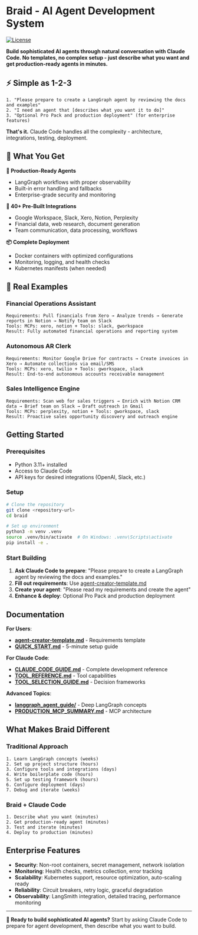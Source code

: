 # Braid - AI Agent Development System

[![License](https://img.shields.io/badge/License-Apache_2.0-blue.svg)](LICENSE)

**Build sophisticated AI agents through natural conversation with Claude Code. No templates, no complex setup - just describe what you want and get production-ready agents in minutes.**

## ⚡ **Simple as 1-2-3**

```
1. "Please prepare to create a LangGraph agent by reviewing the docs and examples"
2. "I need an agent that [describes what you want it to do]"  
3. "Optional Pro Pack and production deployment" (for enterprise features)
```

**That's it.** Claude Code handles all the complexity - architecture, integrations, testing, deployment.

## 🎯 **What You Get**

**🤖 Production-Ready Agents**
- LangGraph workflows with proper observability
- Built-in error handling and fallbacks
- Enterprise-grade security and monitoring

**🔌 40+ Pre-Built Integrations**  
- Google Workspace, Slack, Xero, Notion, Perplexity
- Financial data, web research, document generation
- Team communication, data processing, workflows

**📦 Complete Deployment**
- Docker containers with optimized configurations
- Monitoring, logging, and health checks
- Kubernetes manifests (when needed)

## 💬 Real Examples

### Financial Operations Assistant
```
Requirements: Pull financials from Xero → Analyze trends → Generate reports in Notion → Notify team on Slack
Tools: MCPs: xero, notion + Tools: slack, gworkspace
Result: Fully automated financial operations and reporting system
```

### Autonomous AR Clerk
```
Requirements: Monitor Google Drive for contracts → Create invoices in Xero → Automate collections via email/SMS
Tools: MCPs: xero, twilio + Tools: gworkspace, slack
Result: End-to-end autonomous accounts receivable management
```

### Sales Intelligence Engine
```
Requirements: Scan web for sales triggers → Enrich with Notion CRM data → Brief team on Slack → Draft outreach in Gmail
Tools: MCPs: perplexity, notion + Tools: gworkspace, slack
Result: Proactive sales opportunity discovery and outreach engine
```

## Getting Started

### Prerequisites
- Python 3.11+ installed
- Access to Claude Code
- API keys for desired integrations (OpenAI, Slack, etc.)

### Setup
```bash
# Clone the repository
git clone <repository-url>
cd braid

# Set up environment
python3 -m venv .venv
source .venv/bin/activate  # On Windows: .venv\Scripts\activate
pip install -e .
```

### Start Building
1. **Ask Claude Code to prepare**: "Please prepare to create a LangGraph agent by reviewing the docs and examples."
2. **Fill out requirements**: Use [agent-creator-template.md](./agent-creator-template.md)  
3. **Create your agent**: "Please read my requirements and create the agent"
4. **Enhance & deploy**: Optional Pro Pack and production deployment

## Documentation

**For Users**:
- **[agent-creator-template.md](./agent-creator-template.md)** - Requirements template
- **[QUICK_START.md](./QUICK_START.md)** - 5-minute setup guide

**For Claude Code**:
- **[CLAUDE_CODE_GUIDE.md](./CLAUDE_CODE_GUIDE.md)** - Complete development reference
- **[TOOL_REFERENCE.md](./TOOL_REFERENCE.md)** - Tool capabilities
- **[TOOL_SELECTION_GUIDE.md](./TOOL_SELECTION_GUIDE.md)** - Decision frameworks

**Advanced Topics**:
- **[langgraph_agent_guide/](./langgraph_agent_guide/)** - Deep LangGraph concepts
- **[PRODUCTION_MCP_SUMMARY.md](./PRODUCTION_MCP_SUMMARY.md)** - MCP architecture

## What Makes Braid Different

### Traditional Approach
```
1. Learn LangGraph concepts (weeks)
2. Set up project structure (hours)  
3. Configure tools and integrations (days)
4. Write boilerplate code (hours)
5. Set up testing framework (hours)
6. Configure deployment (days)
7. Debug and iterate (weeks)
```

### Braid + Claude Code
```
1. Describe what you want (minutes)
2. Get production-ready agent (minutes)
3. Test and iterate (minutes)
4. Deploy to production (minutes)
```

## Enterprise Features

- **Security**: Non-root containers, secret management, network isolation
- **Monitoring**: Health checks, metrics collection, error tracking
- **Scalability**: Kubernetes support, resource optimization, auto-scaling ready
- **Reliability**: Circuit breakers, retry logic, graceful degradation
- **Observability**: LangSmith integration, detailed tracing, performance monitoring

---

**🚀 Ready to build sophisticated AI agents?** Start by asking Claude Code to prepare for agent development, then describe what you want to build.